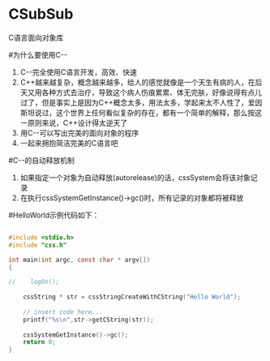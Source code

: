 CSubSub
=======

C语言面向对象库

#为什么要使用C--
1. C--完全使用C语言开发，高效、快速
2. C++越来越复杂，概念越来越多，给人的感觉就像是一个天生有病的人，在后天又用各种方式去治疗，导致这个病人伤痕累累、体无完肤，好像说得有点儿过了，但是事实上是因为C++概念太多，用法太多，学起来太不人性了，爱因斯坦说过，这个世界上任何看似复杂的存在，都有一个简单的解释，那么按这一原则来说，C++设计得太逆天了
3. 用C--可以写出完美的面向对象的程序
4. 一起来拥抱简洁完美的C语言吧

#C--的自动释放机制
1. 如果指定一个对象为自动释放(autorelease)的话，cssSystem会将该对象记录
2. 在执行cssSystemGetInstance()->gc()时，所有记录的对象都将被释放



#HelloWorld示例代码如下：
```c

#include <stdio.h>
#include "css.h"

int main(int argc, const char * argv[])
{

//    logOn();
    
    cssString * str = cssStringCreateWithCString("Hello World");
    
    // insert code here...
    printf("%s\n",str->getCString(str));
    
    cssSystemGetInstance()->gc();
    return 0;
}

```
